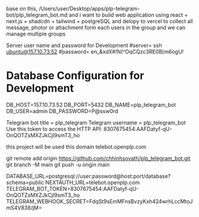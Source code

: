 
base on this, /Users/user/Desktop/apps/plp-telegram-bot/plp_telegram_bot.md and i want to build web application using react + next.js + shadcdn + tailwind + postgreSQL and delopy to vercel to collect all message, photor or attachment form each users in the group and we can manage multiple groups     


Server user name and password for Development
#server= ssh ubuntu@157.10.73.52
#password= en_&xdX#!N(^OqCQzc3RE0B)m6ogU!


# Database Configuration for Development
DB_HOST=157.10.73.52
DB_PORT=5432
DB_NAME=plp_telegram_bot
DB_USER=admin
DB_PASSWORD=P@ssw0rd

Telegram bot title = plp_telegram
Telegram username = plp_telegram_bot
Use this token to access the HTTP API:
8307675454:AAFDatyf-qU-OnQOTZsMXZJkCjI9smT3_ho

this project will be used this domain telebot.openplp.com

git remote add origin https://github.com/chhinhsovath/plp_telegram_bot.git
git branch -M main
git push -u origin main


DATABASE_URL=postgresql://user:password@host:port/database?schema=public
NEXTAUTH_URL=telebot.openplp.com
TELEGRAM_BOT_TOKEN=8307675454:AAFDatyf-qU-OnQOTZsMXZJkCjI9smT3_ho
TELEGRAM_WEBHOOK_SECRET=FdqSt9sEmMFnsBvzyKxh424wrhLccMtoJmS4V838/jM=